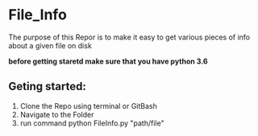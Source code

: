 # File_Info
The purpose of this Repor is to make it easy to get various pieces of info about a given file on disk

**before getting staretd make sure that you have python 3.6** 

## Geting started:
1. Clone the Repo using terminal or GitBash
2. Navigate to the Folder
3. run command python FileInfo.py "path/file" 
